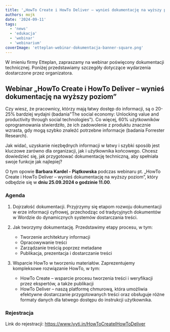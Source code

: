 ```yaml
---
title: '„HowTo Create i HowTo Deliver – wynieś dokumentację na wyższy poziom” - webinar'
authors: mojk
date: '2024-09-11'
tags:
  - 'news'
  - 'edukacja'
  - 'webinar'
  - 'webinarium'
coverImage: 'etteplan-webinar-dokumentacja-banner-square.png'
---
```


W imieniu firmy Etteplan, zapraszamy na webinar poświęcony dokumentacji technicznej.
Poniżej przedstawiamy szczegóły dotyczące wydarzenia dostarczone przez organizatora.

<!--truncate-->

## Webinar „HowTo Create i HowTo Deliver – wynieś dokumentację na wyższy poziom”

 Czy wiesz, że pracownicy, którzy mają łatwy dostęp do informacji, są o 20-25% bardziej wydajni (badania"The social economy: Unlocking value and productivity through social technologies"). Co więcej, 60% użytkowników oprogramowania stwierdziło, że ich zadowolenie z produktu znacznie wzrasta, gdy mogą szybko znaleźć potrzebne informacje (badania Forrester Research). 

 Jak widać, uzyskanie niezbędnych informacji w łatwy i szybki sposób jest kluczowe zarówno dla organizacji, jak i użytkownika końcowego. Chcesz dowiedzieć się, jak przygotować dokumentację techniczną, aby spełniała swoje funkcje jak najlepiej?
 
 O tym opowie **Barbara Kardel - Piątkowska** podczas webinaru pt. „HowTo Create i HowTo Deliver – wynieś dokumentację na wyższy poziom”, który odbędzie się w **dniu 25.09.2024 o godzinie 11.00**. 

### Agenda

1. Dojrzałość dokumentacji. Przyjrzymy się etapom rozwoju dokumentacji w erze informacji cyfrowej, przechodząc od tradycyjnych dokumentów w Wordzie do dynamicznych systemów dostarczania treści.
2. Jak tworzymy dokumentację. Przedstawimy etapy procesu, w tym:

    - Tworzenie architektury informacji
    - Opracowywanie treści
    - Zarządzanie treścią poprzez metadane
    - Publikacja, prezentacja i dostarczanie treści

3. Wsparcie HowTo w tworzeniu materiałów. Zaprezentujemy kompleksowe rozwiązanie HowTo, w tym:

    - HowTo Create – wsparcie procesu tworzenia treści i weryfikacji przez ekspertów, a także publikacji
    - HowTo Deliver – naszą platformę chmurową, która umożliwia efektywne dostarczanie przygotowanych treści oraz obsługuje różne formaty danych dla łatwego dostępu do instrukcji użytkownika. 

 ### Rejestracja

Link do rejestracji: https://www.lyyti.in/HowToCreateIHowToDeliver